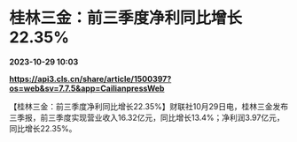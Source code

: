 # 桂林三金：前三季度净利同比增长22.35%

**2023-10-29 10:03**

**https://api3.cls.cn/share/article/1500397?os=web&sv=7.7.5&app=CailianpressWeb**

【桂林三金：前三季度净利同比增长22.35%】财联社10月29日电，桂林三金发布三季报，前三季度实现营业收入16.32亿元，同比增长13.4%；净利润3.97亿元，同比增长22.35%。